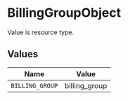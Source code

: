 # BillingGroupObject

Value is resource type.


## Values

| Name            | Value           |
| --------------- | --------------- |
| `BILLING_GROUP` | billing_group   |